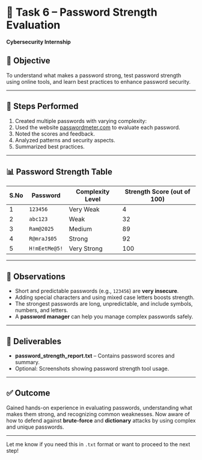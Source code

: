 # 🔐 Task 6 – Password Strength Evaluation  
**Cybersecurity Internship**

## 📌 Objective  
To understand what makes a password strong, test password strength using online tools, and learn best practices to enhance password security.

---

## 🧪 Steps Performed

1. Created multiple passwords with varying complexity:
2. Used the website [passwordmeter.com](https://passwordmeter.com) to evaluate each password.
3. Noted the scores and feedback.
4. Analyzed patterns and security aspects.
5. Summarized best practices.

---

## 📊 Password Strength Table

| S.No | Password       | Complexity Level     | Strength Score (out of 100) |
|------|----------------|----------------------|------------------------------|
| 1    | `123456`       | Very Weak            | 4                            |
| 2    | `abc123`       | Weak                 | 32                           |
| 3    | `Ram@2025`     | Medium               | 89                           |
| 4    | `R@mraJ$05`    | Strong               | 92                           |
| 5    | `H!mEetMe@5!`  | Very Strong          | 100                          |

---

## 🔑 Observations

- Short and predictable passwords (e.g., `123456`) are **very insecure**.
- Adding special characters and using mixed case letters boosts strength.
- The strongest passwords are long, unpredictable, and include symbols, numbers, and letters.
- A **password manager** can help you manage complex passwords safely.

---

## 📁 Deliverables

- **password_strength_report.txt** – Contains password scores and summary.
- Optional: Screenshots showing password strength tool usage.

---

## ✅ Outcome

Gained hands-on experience in evaluating passwords, understanding what makes them strong, and recognizing common weaknesses. Now aware of how to defend against **brute-force** and **dictionary** attacks by using complex and unique passwords.

---

Let me know if you need this in `.txt` format or want to proceed to the next step!
